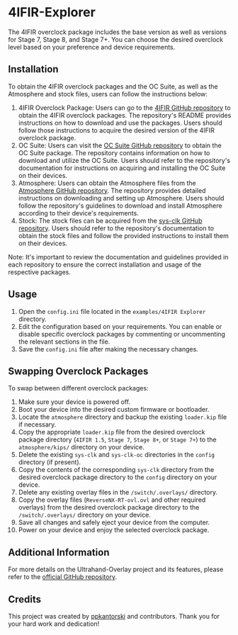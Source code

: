 # 4IFIR-Explorer

The 4IFIR overclock package includes the base version as well as versions for Stage 7, Stage 8, and Stage 7+. You can choose the desired overclock level based on your preference and device requirements.

## Installation

To obtain the 4IFIR overclock packages and the OC Suite, as well as the Atmosphere and stock files, users can follow the instructions below:

1. 4IFIR Overclock Package: Users can go to the [4IFIR GitHub repository](https://github.com/rashevskyv/4IFIR/blob/main/README_ENG.md) to obtain the 4IFIR overclock packages. The repository's README provides instructions on how to download and use the packages. Users should follow those instructions to acquire the desired version of the 4IFIR overclock package.
2. OC Suite: Users can visit the [OC Suite GitHub repository](https://github.com/hanai3Bi/Switch-OC-Suite) to obtain the OC Suite package. The repository contains information on how to download and utilize the OC Suite. Users should refer to the repository's documentation for instructions on acquiring and installing the OC Suite on their devices.
3. Atmosphere: Users can obtain the Atmosphere files from the [Atmosphere GitHub repository](https://github.com/Atmosphere-NX/Atmosphere). The repository provides detailed instructions on downloading and setting up Atmosphere. Users should follow the repository's guidelines to download and install Atmosphere according to their device's requirements.
4. Stock: The stock files can be acquired from the [sys-clk GitHub repository](https://github.com/retronx-team/sys-clk). Users should refer to the repository's documentation to obtain the stock files and follow the provided instructions to install them on their devices.

Note: It's important to review the documentation and guidelines provided in each repository to ensure the correct installation and usage of the respective packages.

## Usage

1. Open the `config.ini` file located in the `examples/4IFIR Explorer` directory.
2. Edit the configuration based on your requirements. You can enable or disable specific overclock packages by commenting or uncommenting the relevant sections in the file.
3. Save the `config.ini` file after making the necessary changes.

## Swapping Overclock Packages

To swap between different overclock packages:

1. Make sure your device is powered off.
2. Boot your device into the desired custom firmware or bootloader.
3. Locate the `atmosphere` directory and backup the existing `loader.kip` file if necessary.
4. Copy the appropriate `loader.kip` file from the desired overclock package directory (`4IFIR 1.5`, `Stage 7`, `Stage 8+`, or `Stage 7+`) to the `atmosphere/kips/` directory on your device.
5. Delete the existing `sys-clk` and `sys-clk-oc` directories in the `config` directory (if present).
6. Copy the contents of the corresponding `sys-clk` directory from the desired overclock package directory to the `config` directory on your device.
7. Delete any existing overlay files in the `/switch/.overlays/` directory.
8. Copy the overlay files (`ReverseNX-RT-ovl.ovl` and other required overlays) from the desired overclock package directory to the `/switch/.overlays/` directory on your device.
9. Save all changes and safely eject your device from the computer.
10. Power on your device and enjoy the selected overclock package.

## Additional Information

For more details on the Ultrahand-Overlay project and its features, please refer to the [official GitHub repository](https://github.com/ppkantorski/Ultrahand-Overlay).

## Credits

This project was created by [ppkantorski](https://github.com/ppkantorski) and contributors. Thank you for your hard work and dedication!
